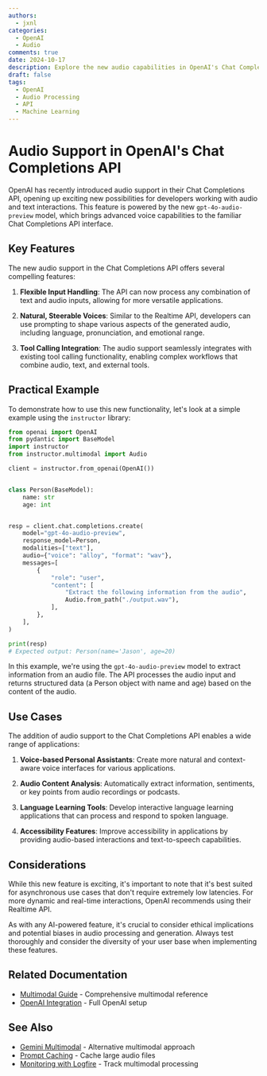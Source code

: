 ```yaml
---
authors:
  - jxnl
categories:
  - OpenAI
  - Audio
comments: true
date: 2024-10-17
description: Explore the new audio capabilities in OpenAI's Chat Completions API using the gpt-4o-audio-preview model.
draft: false
tags:
  - OpenAI
  - Audio Processing
  - API
  - Machine Learning
---
```


# Audio Support in OpenAI's Chat Completions API

OpenAI has recently introduced audio support in their Chat Completions API, opening up exciting new possibilities for developers working with audio and text interactions. This feature is powered by the new `gpt-4o-audio-preview` model, which brings advanced voice capabilities to the familiar Chat Completions API interface.

<!-- more -->

## Key Features

The new audio support in the Chat Completions API offers several compelling features:

1. **Flexible Input Handling**: The API can now process any combination of text and audio inputs, allowing for more versatile applications.

2. **Natural, Steerable Voices**: Similar to the Realtime API, developers can use prompting to shape various aspects of the generated audio, including language, pronunciation, and emotional range.

3. **Tool Calling Integration**: The audio support seamlessly integrates with existing tool calling functionality, enabling complex workflows that combine audio, text, and external tools.

## Practical Example

To demonstrate how to use this new functionality, let's look at a simple example using the `instructor` library:

```python
from openai import OpenAI
from pydantic import BaseModel
import instructor
from instructor.multimodal import Audio

client = instructor.from_openai(OpenAI())


class Person(BaseModel):
    name: str
    age: int


resp = client.chat.completions.create(
    model="gpt-4o-audio-preview",
    response_model=Person,
    modalities=["text"],
    audio={"voice": "alloy", "format": "wav"},
    messages=[
        {
            "role": "user",
            "content": [
                "Extract the following information from the audio",
                Audio.from_path("./output.wav"),
            ],
        },
    ],
)

print(resp)
# Expected output: Person(name='Jason', age=20)
```

In this example, we're using the `gpt-4o-audio-preview` model to extract information from an audio file. The API processes the audio input and returns structured data (a Person object with name and age) based on the content of the audio.

## Use Cases

The addition of audio support to the Chat Completions API enables a wide range of applications:

1. **Voice-based Personal Assistants**: Create more natural and context-aware voice interfaces for various applications.

2. **Audio Content Analysis**: Automatically extract information, sentiments, or key points from audio recordings or podcasts.

3. **Language Learning Tools**: Develop interactive language learning applications that can process and respond to spoken language.

4. **Accessibility Features**: Improve accessibility in applications by providing audio-based interactions and text-to-speech capabilities.

## Considerations

While this new feature is exciting, it's important to note that it's best suited for asynchronous use cases that don't require extremely low latencies. For more dynamic and real-time interactions, OpenAI recommends using their Realtime API.

As with any AI-powered feature, it's crucial to consider ethical implications and potential biases in audio processing and generation. Always test thoroughly and consider the diversity of your user base when implementing these features.

## Related Documentation
- [Multimodal Guide](/concepts/multimodal) - Comprehensive multimodal reference
- [OpenAI Integration](/integrations/openai) - Full OpenAI setup

## See Also
- [Gemini Multimodal](multimodal-gemini) - Alternative multimodal approach
- [Prompt Caching](anthropic-prompt-caching) - Cache large audio files
- [Monitoring with Logfire](logfire) - Track multimodal processing
